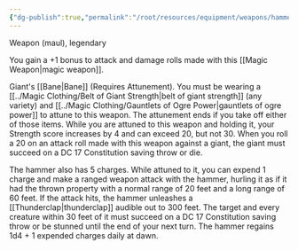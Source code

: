 ```yaml
---
{"dg-publish":true,"permalink":"/root/resources/equipment/weapons/hammer-of-thunderbolts/"}
---
```


Weapon (maul), legendary

You gain a +1 bonus to attack and damage rolls made with this [[Magic Weapon\|magic weapon]].

Giant's [[Bane\|Bane]] (Requires Attunement). You must be wearing a [[../Magic Clothing/Belt of Giant Strength\|belt of giant strength]] (any variety) and [[../Magic Clothing/Gauntlets of Ogre Power\|gauntlets of ogre power]] to attune to this weapon. The attunement ends if you take off either of those items. While you are attuned to this weapon and holding it, your Strength score increases by 4 and can exceed 20, but not 30. When you roll a 20 on an attack roll made with this weapon against a giant, the giant must succeed on a DC 17 Constitution saving throw or die.

The hammer also has 5 charges. While attuned to it, you can expend 1 charge and make a ranged weapon attack with the hammer, hurling it as if it had the thrown property with a normal range of 20 feet and a long range of 60 feet. If the attack hits, the hammer unleashes a [[Thunderclap\|thunderclap]] audible out to 300 feet. The target and every creature within 30 feet of it must succeed on a DC 17 Constitution saving throw or be stunned until the end of your next turn. The hammer regains 1d4 + 1 expended charges daily at dawn.